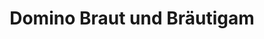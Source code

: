 ---
title: "Domino Braut und Bräutigam"
url: /loerrach/domino-braut-und-braeutigam/
shop: Kleidung
---